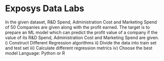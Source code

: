 # Exposys Data Labs

In the given dataset, R&D Spend, Administration Cost and Marketing Spend of 50 Companies
are given along with the profit earned. The target is to prepare an ML model which can predict
the profit value of a company if the value of its R&D Spend, Administration Cost and Marketing
Spend are given.
i) Construct Different Regression algorithms
ii) Divide the data into train set and test set
iii) Calculate different regression metrics
iv) Choose the best model
Language: Python or R
